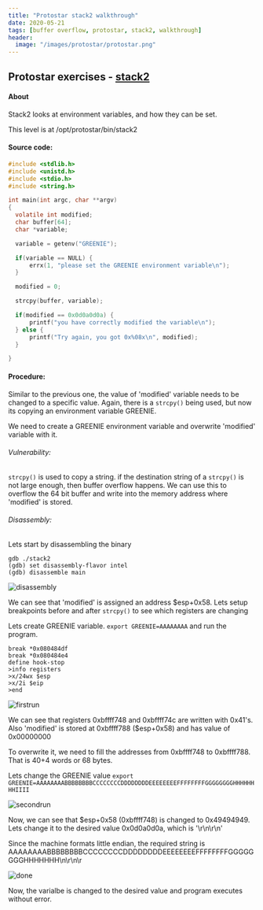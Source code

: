 ```yaml
---
title: "Protostar stack2 walkthrough"
date: 2020-05-21
tags: [buffer overflow, protostar, stack2, walkthrough]
header:
  image: "/images/protostar/protostar.png"
---
```

  
## Protostar exercises - [stack2](https://exploit-exercises.lains.space/protostar/stack2/)

#### About
Stack2 looks at environment variables, and how they can be set.

This level is at /opt/protostar/bin/stack2

#### Source code:
```c
#include <stdlib.h>
#include <unistd.h>
#include <stdio.h>
#include <string.h>

int main(int argc, char **argv)
{
  volatile int modified;
  char buffer[64];
  char *variable;

  variable = getenv("GREENIE");

  if(variable == NULL) {
      errx(1, "please set the GREENIE environment variable\n");
  }

  modified = 0;

  strcpy(buffer, variable);

  if(modified == 0x0d0a0d0a) {
      printf("you have correctly modified the variable\n");
  } else {
      printf("Try again, you got 0x%08x\n", modified);
  }

}
```

#### Procedure:

Similar to the previous one, the value of 'modified' variable needs to be changed to a specific value. Again, there is a `strcpy()` being used, but now its copying an environment variable GREENIE. 

We need to create a GREENIE environment variable and overwrite 'modified' variable with it.

###### Vulnerability:

`strcpy()` is used to copy a string. if the destination string of a `strcpy()` is not large enough, then buffer overflow happens. We can use this to overflow the 64 bit buffer and write into the memory address where 'modified' is stored.

###### Disassembly:

Lets start by disassembling the binary

```
gdb ./stack2
(gdb) set disassembly-flavor intel
(gdb) disassemble main
```


![disassembly]({{site.url}}{{site.baseurl}}/images/protostar/stack2/disassemble.png)

We can see that 'modified' is assigned an address $esp+0x58. Lets setup breakpoints before and after `strcpy()` to see which registers are changing

Lets create GREENIE variable. `export GREENIE=AAAAAAAA`  and run the program.

```
break *0x080484df
break *0x080484e4
define hook-stop
>info registers
>x/24wx $esp
>x/2i $eip
>end
```
![firstrun]({{site.url}}{{site.baseurl}}/images/protostar/stack2/firstrun.png)

We can see that registers 0xbffff748 and 0xbffff74c are written with 0x41's.
Also 'modified' is stored at 0xbffff788 ($esp+0x58) and has value of 0x00000000

To overwrite it, we need to fill the addresses from 0xbffff748 to 0xbffff788. That is 40+4 words or 68 bytes.

Lets change the GREENIE value `export GREENIE=AAAAAAAABBBBBBBBCCCCCCCCDDDDDDDDEEEEEEEEFFFFFFFFGGGGGGGGHHHHHHHHIIII`

![secondrun]({{site.url}}{{site.baseurl}}/images/protostar/stack2/second.png)

Now, we can see that $esp+0x58 (0xbffff748) is changed to 0x49494949. Lets change it to the desired value 0x0d0a0d0a, which is '\r\n\r\n'

Since the machine formats little endian, the required string is AAAAAAAABBBBBBBBCCCCCCCCDDDDDDDDEEEEEEEEFFFFFFFFGGGGGGGGHHHHHHH\n\r\n\r

![done]({{site.url}}{{site.baseurl}}/images/protostar/stack2/done.png)

Now, the varialbe is changed to the desired value and program executes without error.
